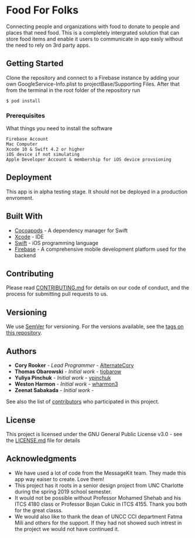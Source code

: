 # Food For Folks

Connecting people and organizations with food to donate to people and places that need food. This is a completely intergrated solution that can store food items and enable it users to communicate in app easly without the need to rely on 3rd party apps. 

## Getting Started

Clone the repository and connect to a Firebase instance by adding your own GoogleService-Info.plist to projectBase/Supporting Files. After that from the terminal in the root folder of the repository run 
```
$ pod install
```

### Prerequisites

What things you need to install the software

```
Firebase Account
Mac Computer
Xcode 10 & Swift 4.2 or higher
iOS device if not simulating
Apple Developer Account & membership for iOS device provsioning 
```

## Deployment

This app is in alpha testing stage. It should not be deployed in a production envroment.

## Built With

* [Cocoapods](https://cocoapods.org) - A dependency manager for Swift
* [Xcode](https://developer.apple.com/xcode/) - IDE
* [Swift](https://developer.apple.com/swift/) - iOS programming language
* [Firebase](https://firebase.google.com) - A comprehensive mobile development platform used for the backend

## Contributing

Please read [CONTRIBUTING.md](https://github.com/food-for-folks/iOS/blob/master/CONTRIBUTING.md) for details on our code of conduct, and the process for submitting pull requests to us.

## Versioning

We use [SemVer](http://semver.org/) for versioning. For the versions available, see the [tags on this repository](https://github.com/tjobarow/Food-For-Folks/tags). 

## Authors

* **Cory Rooker** - *Lead Programmer* - [AlternateCory](https://github.com/AlternateCory)
* **Thomas Obarowski** - *Initial work* - [tjobarow](https://github.com/tjobarow)
* **Yuliya Pinchuk** - *Initial work* - [ypinchuk](https://github.com/ypinchuk) 
* **Weston Harmon** - *Initial work* - [wharmon3](https://github.com/wharmon3)
* **Zeenat Sabakada** - *Initial work* - 

See also the list of [contributors](https://github.com/tjobarow/Food-For-Folks/graphs/contributors) who participated in this project.

## License

This project is licensed under the GNU General Public License v3.0 - see the [LICENSE.md](https://github.com/food-for-folks/iOS/blob/master/LICENSE) file for details

## Acknowledgments

* We have used a lot of code from the MessageKit team. They made this app way eaiser to create. Love them!
* This project has it roots in a senior design project from UNC Charlotte during the spring 2019 school semester. 
* It would not be possible without Professor Mohamed Shehab and his ITCS 4180 class or Professor Bojan Cukic in ITCS 4155. Thank you both for the great classs.
* We would also like to thank the dean of UNCC CCI department Fatma Mili and others for the support. If they had not showed such intrest in the project we would not have continued it.
